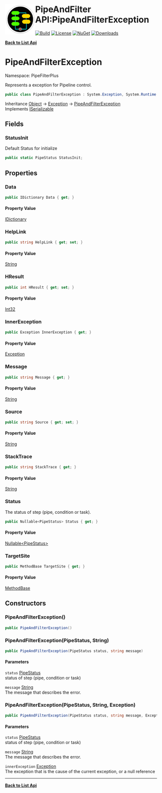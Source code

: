 # <img align="left" width="100" height="100" src="../images/icon.png">PipeAndFilter API:PipeAndFilterException 

[![Build](https://github.com/FRACerqueira/PipeAndFilter/workflows/Build/badge.svg)](https://github.com/FRACerqueira/PipeAndFilter/actions/workflows/build.yml)
[![License](https://img.shields.io/badge/License-MIT-brightgreen.svg)](https://github.com/FRACerqueira/PipeAndFilter/blob/master/LICENSE)
[![NuGet](https://img.shields.io/nuget/v/PipeAndFilter)](https://www.nuget.org/packages/PipeAndFilter/)
[![Downloads](https://img.shields.io/nuget/dt/PipeAndFilter)](https://www.nuget.org/packages/PipeAndFilter/)

[**Back to List Api**](./apis.md)

# PipeAndFilterException

Namespace: PipeFilterPlus

Represents a exception for Pipeline control.

```csharp
public class PipeAndFilterException : System.Exception, System.Runtime.Serialization.ISerializable
```

Inheritance [Object](https://docs.microsoft.com/en-us/dotnet/api/system.object) → [Exception](https://docs.microsoft.com/en-us/dotnet/api/system.exception) → [PipeAndFilterException](./pipefilterplus.pipeandfilterexception.md)<br>
Implements [ISerializable](https://docs.microsoft.com/en-us/dotnet/api/system.runtime.serialization.iserializable)

## Fields

### <a id="fields-statusinit"/>**StatusInit**

Default Status for initialize

```csharp
public static PipeStatus StatusInit;
```

## Properties

### <a id="properties-data"/>**Data**

```csharp
public IDictionary Data { get; }
```

#### Property Value

[IDictionary](https://docs.microsoft.com/en-us/dotnet/api/system.collections.idictionary)<br>

### <a id="properties-helplink"/>**HelpLink**

```csharp
public string HelpLink { get; set; }
```

#### Property Value

[String](https://docs.microsoft.com/en-us/dotnet/api/system.string)<br>

### <a id="properties-hresult"/>**HResult**

```csharp
public int HResult { get; set; }
```

#### Property Value

[Int32](https://docs.microsoft.com/en-us/dotnet/api/system.int32)<br>

### <a id="properties-innerexception"/>**InnerException**

```csharp
public Exception InnerException { get; }
```

#### Property Value

[Exception](https://docs.microsoft.com/en-us/dotnet/api/system.exception)<br>

### <a id="properties-message"/>**Message**

```csharp
public string Message { get; }
```

#### Property Value

[String](https://docs.microsoft.com/en-us/dotnet/api/system.string)<br>

### <a id="properties-source"/>**Source**

```csharp
public string Source { get; set; }
```

#### Property Value

[String](https://docs.microsoft.com/en-us/dotnet/api/system.string)<br>

### <a id="properties-stacktrace"/>**StackTrace**

```csharp
public string StackTrace { get; }
```

#### Property Value

[String](https://docs.microsoft.com/en-us/dotnet/api/system.string)<br>

### <a id="properties-status"/>**Status**

The status of step (pipe, condition or task).

```csharp
public Nullable<PipeStatus> Status { get; }
```

#### Property Value

[Nullable&lt;PipeStatus&gt;](https://docs.microsoft.com/en-us/dotnet/api/system.nullable-1)<br>

### <a id="properties-targetsite"/>**TargetSite**

```csharp
public MethodBase TargetSite { get; }
```

#### Property Value

[MethodBase](https://docs.microsoft.com/en-us/dotnet/api/system.reflection.methodbase)<br>

## Constructors

### <a id="constructors-.ctor"/>**PipeAndFilterException()**

```csharp
public PipeAndFilterException()
```

### <a id="constructors-.ctor"/>**PipeAndFilterException(PipeStatus, String)**

```csharp
public PipeAndFilterException(PipeStatus status, string message)
```

#### Parameters

`status` [PipeStatus](./pipefilterplus.pipestatus.md)<br>
status of step (pipe, condition or task)

`message` [String](https://docs.microsoft.com/en-us/dotnet/api/system.string)<br>
The message that describes the error.

### <a id="constructors-.ctor"/>**PipeAndFilterException(PipeStatus, String, Exception)**

```csharp
public PipeAndFilterException(PipeStatus status, string message, Exception innerException)
```

#### Parameters

`status` [PipeStatus](./pipefilterplus.pipestatus.md)<br>
status of step (pipe, condition or task)

`message` [String](https://docs.microsoft.com/en-us/dotnet/api/system.string)<br>
The message that describes the error.

`innerException` [Exception](https://docs.microsoft.com/en-us/dotnet/api/system.exception)<br>
The exception that is the cause of the current exception, or a null reference


- - -
[**Back to List Api**](./apis.md)
